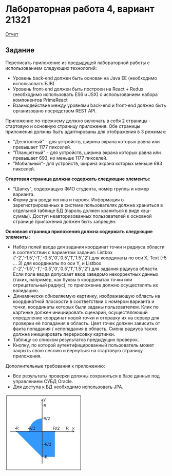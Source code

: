 # Лабораторная работа 4, вариант 21321

[Отчет](task/lab4.docx)

## Задание 
Переписать приложение из предыдущей лабораторной работы с использованием следующих технологий:

* Уровень back-end должен быть основан на Java EE (необходимо использовать EJB).
* Уровень front-end должен быть построен на React + Redux (необходимо использовать ES6 и JSX) с использованием набора компонентов PrimeReact
* Взаимодействие между уровнями back-end и front-end должно быть организовано посредством REST API.

Приложение по-прежнему должно включать в себя 2 страницы - стартовую и основную страницу приложения. Обе страницы приложения должны быть адаптированы для отображения в 3 режимах:

* "Десктопный" - для устройств, ширина экрана которых равна или превышает 1177 пикселей.
* "Планшетный" - для устройств, ширина экрана которых равна или превышает 693, но меньше 1177 пикселей.
* "Мобильный"- для устройств, ширина экрана которых меньше 693 пикселей.

__Стартовая страница должна содержать следующие элементы:__
* "Шапку", содержащую ФИО студента, номер группы и номер варианта.
* Форму для ввода логина и пароля. Информация о зарегистрированных в системе пользователях должна храниться в отдельной таблице БД (пароль должен храниться в виде хэш-суммы). Доступ неавторизованных пользователей к основной странице приложения должен быть запрещён.

__Основная страница приложения должна содержать следующие элементы:__
* Набор полей ввода для задания координат точки и радиуса области в соответствии с вариантом задания: Listbox {'-2','-1.5','-1','-0.5','0','0.5','1','1.5','2'} для координаты по оси X, Text (-5 ... 3) для координаты по оси Y, и Listbox {'-2','-1.5','-1','-0.5','0','0.5','1','1.5','2'} для задания радиуса области. Если поле ввода допускает ввод заведомо некорректных данных (таких, например, как буквы в координатах точки или отрицательный радиус), то приложение должно осуществлять их валидацию.
* Динамически обновляемую картинку, изображающую область на координатной плоскости в соответствии с номером варианта и точки, координаты которых были заданы пользователем. Клик по картинке должен инициировать сценарий, осуществляющий определение координат новой точки и отправку их на сервер для проверки её попадания в область. Цвет точек должен зависить от факта попадания / непопадания в область. Смена радиуса также должна инициировать перерисовку картинки.
* Таблицу со списком результатов предыдущих проверок.
* Кнопку, по которой аутентифицированный пользователь может закрыть свою сессию и вернуться на стартовую страницу приложения.

Дополнительные требования к приложению:
* Все результаты проверки должны сохраняться в базе данных под управлением СУБД Oracle.
* Для доступа к БД необходимо использовать JPA.

![graph](task/graph_task.jpg) 